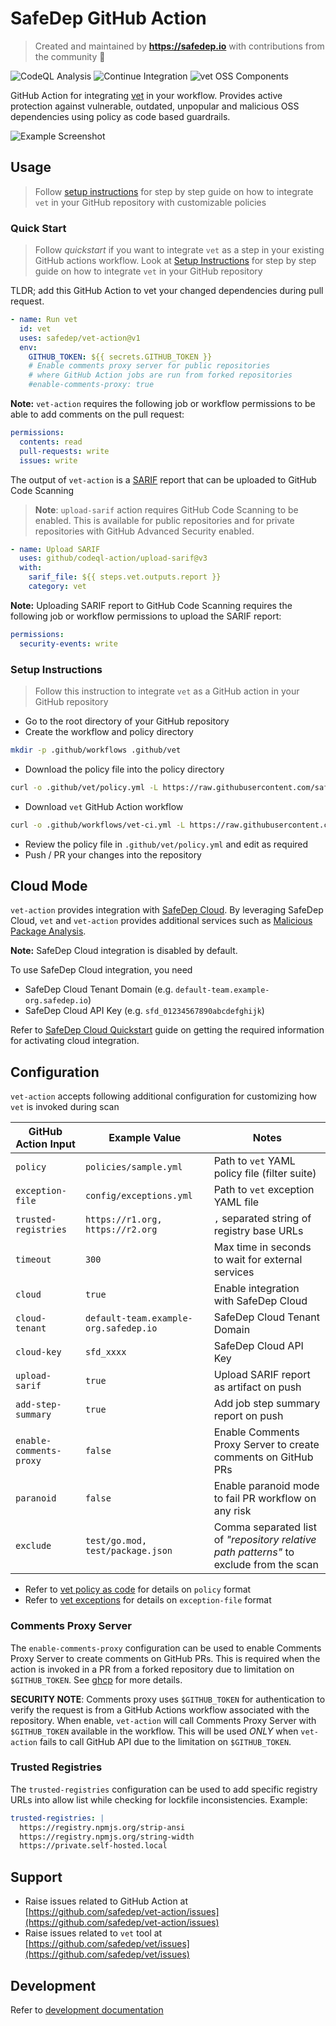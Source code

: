 # SafeDep GitHub Action

<!-- markdownlint-disable MD033 -->

> Created and maintained by
> <b><a href="https://safedep.io/">https://safedep.io</a></b> with contributions
> from the community 🚀

<!-- markdownlint-enable MD033 -->

![CodeQL Analysis](https://github.com/safedep/vet-action/actions/workflows/codeql-analysis.yml/badge.svg)
![Continue Integration](https://github.com/safedep/vet-action/actions/workflows/ci.yml/badge.svg)
![vet OSS Components](https://github.com/safedep/vet-action/actions/workflows/vet.yml/badge.svg)

GitHub Action for integrating [vet](https://github.com/safedep/vet) in your
workflow. Provides active protection against vulnerable, outdated, unpopular and
malicious OSS dependencies using policy as code based guardrails.

![Example Screenshot](./docs/assets/vet-action-malysis-1.png)

## Usage

> Follow [setup instructions](#setup-instructions) for step by step guide on how
> to integrate `vet` in your GitHub repository with customizable policies

### Quick Start

> Follow _quickstart_ if you want to integrate `vet` as a step in your existing
> GitHub actions workflow. Look at [Setup Instructions](#setup-instructions) for
> step by step guide on how to integrate `vet` in your GitHub repository

TLDR; add this GitHub Action to vet your changed dependencies during pull
request.

```yaml
- name: Run vet
  id: vet
  uses: safedep/vet-action@v1
  env:
    GITHUB_TOKEN: ${{ secrets.GITHUB_TOKEN }}
    # Enable comments proxy server for public repositories
    # where GitHub Action jobs are run from forked repositories
    #enable-comments-proxy: true
```

**Note:** `vet-action` requires the following job or workflow permissions to be
able to add comments on the pull request:

```yaml
permissions:
  contents: read
  pull-requests: write
  issues: write
```

The output of `vet-action` is a
[SARIF](https://docs.oasis-open.org/sarif/sarif/v2.1.0/sarif-v2.1.0.html) report
that can be uploaded to GitHub Code Scanning

> **Note**: `upload-sarif` action requires GitHub Code Scanning to be enabled.
> This is available for public repositories and for private repositories with
> GitHub Advanced Security enabled.

```yaml
- name: Upload SARIF
  uses: github/codeql-action/upload-sarif@v3
  with:
    sarif_file: ${{ steps.vet.outputs.report }}
    category: vet
```

**Note:** Uploading SARIF report to GitHub Code Scanning requires the following
job or workflow permissions to upload the SARIF report:

```yaml
permissions:
  security-events: write
```

### Setup Instructions

> Follow this instruction to integrate `vet` as a GitHub action in your GitHub
> repository

- Go to the root directory of your GitHub repository
- Create the workflow and policy directory

```bash
mkdir -p .github/workflows .github/vet
```

- Download the policy file into the policy directory

```bash
curl -o .github/vet/policy.yml -L https://raw.githubusercontent.com/safedep/vet-action/main/example/policy.yml
```

- Download `vet` GitHub Action workflow

```bash
curl -o .github/workflows/vet-ci.yml -L https://raw.githubusercontent.com/safedep/vet-action/main/example/vet-ci.yml
```

- Review the policy file in `.github/vet/policy.yml` and edit as required
- Push / PR your changes into the repository

## Cloud Mode

<!-- markdownlint-disable MD013 -->

`vet-action` provides integration with
[SafeDep Cloud](https://docs.safedep.io/cloud). By leveraging SafeDep Cloud,
`vet` and `vet-action` provides additional services such as
[Malicious Package Analysis](https://docs.safedep.io/cloud/malware-analysis).

**Note:** SafeDep Cloud integration is disabled by default.

<!-- markdownlint-enable MD013 -->

To use SafeDep Cloud integration, you need

- SafeDep Cloud Tenant Domain (e.g. `default-team.example-org.safedep.io`)
- SafeDep Cloud API Key (e.g. `sfd_01234567890abcdefghijk`)

Refer to [SafeDep Cloud Quickstart](https://docs.safedep.io/cloud/quickstart)
guide on getting the required information for activating cloud integration.

## Configuration

`vet-action` accepts following additional configuration for customizing how
`vet` is invoked during scan

<!-- markdownlint-disable MD013 -->

| GitHub Action Input     | Example Value                         | Notes                                                          |
| ----------------------- | ------------------------------------- | -------------------------------------------------------------- |
| `policy`                | `policies/sample.yml`                 | Path to `vet` YAML policy file (filter suite)                  |
| `exception-file`        | `config/exceptions.yml`               | Path to `vet` exception YAML file                              |
| `trusted-registries`    | `https://r1.org, https://r2.org`      | `,` separated string of registry base URLs                     |
| `timeout`               | `300`                                 | Max time in seconds to wait for external services              |
| `cloud`                 | `true`                                | Enable integration with SafeDep Cloud                          |
| `cloud-tenant`          | `default-team.example-org.safedep.io` | SafeDep Cloud Tenant Domain                                    |
| `cloud-key`             | `sfd_xxxx`                            | SafeDep Cloud API Key                                          |
| `upload-sarif`          | `true`                                | Upload SARIF report as artifact on push                        |
| `add-step-summary`      | `true`                                | Add job step summary report on push                            |
| `enable-comments-proxy` | `false`                               | Enable Comments Proxy Server to create comments on GitHub PRs  |
| `paranoid`              | `false`                               | Enable paranoid mode to fail PR workflow on any risk           |
| `exclude`               | `test/go.mod, test/package.json`      | Comma separated list of _"repository relative path patterns"_ to exclude from the scan |

- Refer to [vet policy as code](https://docs.safedep.io/advanced/policy-as-code)
  for details on `policy` format
- Refer to [vet exceptions](https://docs.safedep.io/advanced/exceptions) for
details on `exception-file` format
<!-- markdownlint-enable MD013 -->

### Comments Proxy Server

The `enable-comments-proxy` configuration can be used to enable Comments Proxy
Server to create comments on GitHub PRs. This is required when the action is
invoked in a PR from a forked repository due to limitation on `$GITHUB_TOKEN`.
See [ghcp](https://github.com/safedep/ghcp) for more details.

**SECURITY NOTE**: Comments proxy uses `$GITHUB_TOKEN` for authentication to
verify the request is from a GitHub Actions workflow associated with the
repository. When enable, `vet-action` will call Comments Proxy Server with
`$GITHUB_TOKEN` available in the workflow. This will be used _ONLY_ when
`vet-action` fails to call GitHub API due to the limitation on `$GITHUB_TOKEN`.

### Trusted Registries

The `trusted-registries` configuration can be used to add specific registry URLs
into allow list while checking for lockfile inconsistencies. Example:

```yaml
trusted-registries: |
  https://registry.npmjs.org/strip-ansi
  https://registry.npmjs.org/string-width
  https://private.self-hosted.local
```

## Support

- Raise issues related to GitHub Action at
  [https://github.com/safedep/vet-action/issues](https://github.com/safedep/vet-action/issues)
- Raise issues related to `vet` tool at
  [https://github.com/safedep/vet/issues](https://github.com/safedep/vet/issues)

## Development

Refer to [development documentation](docs/development.md)
